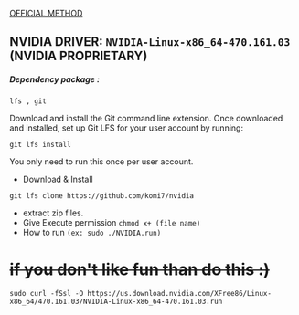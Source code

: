 [OFFICIAL METHOD](https://github.com/Komi7/nvidia/blob/main/nvidia.sh)


## NVIDIA DRIVER: `NVIDIA-Linux-x86_64-470.161.03` (NVIDIA PROPRIETARY)


##### Dependency package :
```shell
lfs , git 
```


Download and install the Git command line extension. Once downloaded and installed, set up Git LFS for your user account by running:

```shell
git lfs install
```
You only need to run this once per user account.


* Download & Install
```shell
git lfs clone https://github.com/komi7/nvidia
```
* extract zip files.
* Give Execute permission `chmod x+ (file name)` 
* How to run `(ex: sudo ./NVIDIA.run)`


# ~~if you don't like fun than do this :)~~
```shell
sudo curl -fSsl -O https://us.download.nvidia.com/XFree86/Linux-x86_64/470.161.03/NVIDIA-Linux-x86_64-470.161.03.run
```
